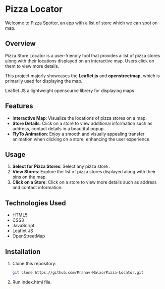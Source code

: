 # Pizza Locator

Welcome to Pizza Spotter, an app with a list of store which we can spot on map.

## Overview

Pizza Store Locator is a user-friendly tool that provides a list of pizza stores along with their locations displayed on an interactive map. Users click on them to view more details.

This project majorly showcases the **Leaflet js** and **openstreetmap**, which is primarily used for displaying the map.

Leaflet JS a lightweight opensource librery for displaying maps

## Features

- **Interactive Map**: Visualize the locations of pizza stores on a map.
- **Store Details**: Click on a store to view additional information such as address, contact details in a beautiful popup.
- **FlyTo Animation**: Enjoy a smooth and visually appealing transfer animation when clicking on a store, enhancing the user experience.

## Usage

1. **Select for Pizza Stores**: Select any pizza store .
2. **View Stores**: Explore the list of pizza stores displayed along with their pins on the map.
3. **Click on a Store**: Click on a store to view more details such as address and contact information.


## Technologies Used

- HTML5
- CSS3
- JavaScript
- Leaflet JS
- OpenStreetMap

## Installation

1. Clone this repository:
    ```bash
    git clone https://github.com/Pranav-Malao/Pizza-Locator.git
2. Run index.html file.
